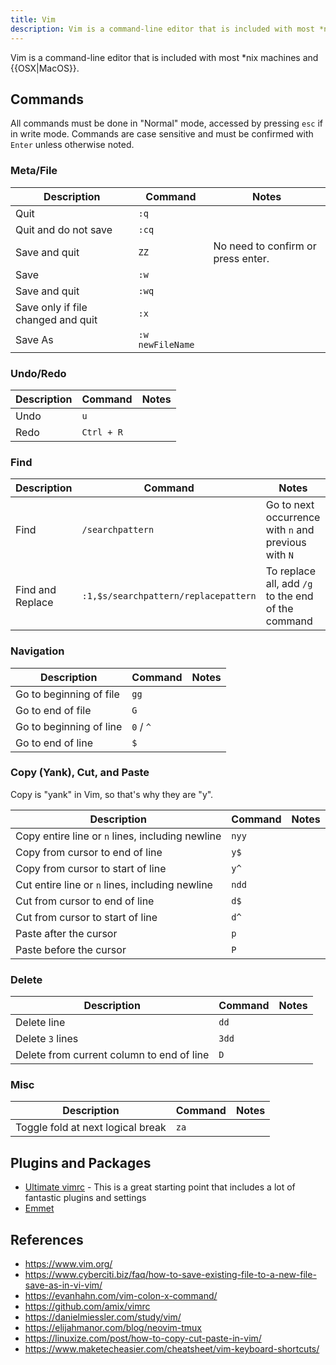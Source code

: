 ```yaml
---
title: Vim
description: Vim is a command-line editor that is included with most *nix machines and OSX.
---
```


Vim is a command-line editor that is included with most *nix machines and {{OSX|MacOS}}.

## Commands

All commands must be done in "Normal" mode, accessed by pressing `esc` if in write mode. Commands are case sensitive and must be confirmed with `Enter` unless otherwise noted.

### Meta/File

Description | Command | Notes
--- | --- | ---
Quit | `:q` |
Quit and do not save | `:cq` |
Save and quit | `ZZ` | No need to confirm or press enter.
Save | `:w` |
Save and quit | `:wq` |
Save only if file changed and quit | `:x` |
Save As | `:w newFileName` |

### Undo/Redo

Description | Command | Notes
--- | --- | ---
Undo | `u` | 
Redo | `Ctrl + R` | 

### Find

Description | Command | Notes
--- | --- | ---
Find | `/searchpattern` |Go to next occurrence with `n` and previous with `N`
Find and Replace | `:1,$s/searchpattern/replacepattern` | To replace all, add `/g` to the end of the command

### Navigation

Description | Command | Notes
--- | --- | ---
Go to beginning of file | `gg` |
Go to end of file | `G` |
Go to beginning of line | `0` / `^` |
Go to end of line | `$` |

### Copy (Yank), Cut, and Paste

Copy is "yank" in Vim, so that's why they are "y".

Description | Command | Notes
--- | --- | ---
Copy entire line or `n` lines, including newline | `nyy` |
Copy from cursor to end of line | `y$` |
Copy from cursor to start of line | `y^` |
Cut entire line or `n` lines, including newline | `ndd` |
Cut from cursor to end of line | `d$` |
Cut from cursor to start of line | `d^` |
Paste after the cursor | `p`|
Paste before the cursor | `P`|

### Delete

Description | Command | Notes
--- | --- | ---
Delete line | `dd` | 
Delete `3` lines | `3dd` | 
Delete from current column to end of line | `D` |

### Misc

Description | Command | Notes
--- | --- | ---
Toggle fold at next logical break | `za` | 

## Plugins and Packages

- [Ultimate vimrc](https://github.com/amix/vimrc) - This is a great starting point that includes a lot of fantastic plugins and settings
- [Emmet](https://github.com/mattn/emmet-vim)

## References

- https://www.vim.org/
- https://www.cyberciti.biz/faq/how-to-save-existing-file-to-a-new-file-save-as-in-vi-vim/
- https://evanhahn.com/vim-colon-x-command/
- https://github.com/amix/vimrc
- https://danielmiessler.com/study/vim/
- https://elijahmanor.com/blog/neovim-tmux
- https://linuxize.com/post/how-to-copy-cut-paste-in-vim/
- https://www.maketecheasier.com/cheatsheet/vim-keyboard-shortcuts/
